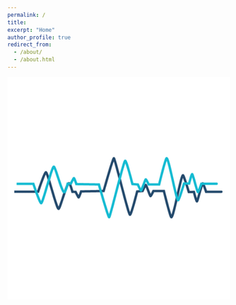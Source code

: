 ```yaml
---
permalink: /
title: 
excerpt: "Home"
author_profile: true
redirect_from: 
  - /about/
  - /about.html
---
```

![](/zAfk6Yr.gif)



